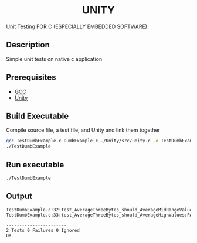 <h1 align="center"><b>UNITY</b></h1>

Unit Testing FOR C (ESPECIALLY EMBEDDED SOFTWARE)
## <b>Description</b>
Simple unit tests on native c application

## Prerequisites
- [GCC](https://gcc.gnu.org/)
- [Unity](https://github.com/ThrowTheSwitch/Unity/)

## Build Executable
Compile source file, a test file, and Unity and link them together

```bash
gcc TestDumbExample.c DumbExample.c ./Unity/src/unity.c -o TestDumbExample
./TestDumbExample
```

## Run executable 
```bash
./TestDumbExample
```
## Output
```
TestDumbExample.c:32:test_AverageThreeBytes_should_AverageMidRangeValues:PASS
TestDumbExample.c:33:test_AverageThreeBytes_should_AverageHighValues:PASS

-----------------------
2 Tests 0 Failures 0 Ignored 
OK
```